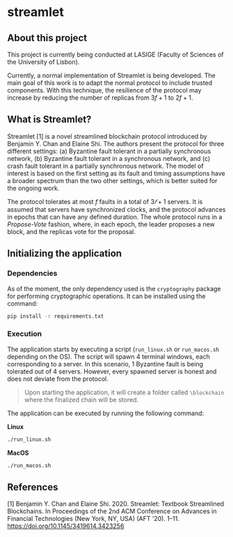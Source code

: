 # streamlet

## About this project
This project is currently being conducted at LASIGE (Faculty of Sciences
of the University of Lisbon).

Currently, a normal implementation of Streamlet is being developed. The
main goal of this work is to adapt the normal protocol to include trusted
components. With this technique, the resilience of the protocol may increase
by reducing the number of replicas from $3f + 1$ to $2f + 1$.

## What is Streamlet?
Streamlet [1] is a novel streamlined blockchain protocol introduced by
Benjamin Y. Chan and Elaine Shi. The authors present the protocol for
three different settings: (a) Byzantine fault tolerant in a partially
synchronous network, (b) Byzantine fault tolerant in a synchronous network,
and (c) crash fault tolerant in a partially synchronous network. The
model of interest is based on the first setting as its fault and timing
assumptions have a broader spectrum than the two other settings, which is
better suited for the ongoing work.

The protocol tolerates at most $f$ faults in a total of $3𝑓 + 1$ servers.
It is assumed that servers have synchronized clocks, and the protocol
advances in epochs that can have any defined duration. The whole protocol
runs in a *Propose-Vote* fashion, where, in each epoch, the leader proposes
a new block, and the replicas vote for the proposal.

## Initializing the application
### Dependencies
As of the moment, the only dependency used is the `cryptography` package for
performing cryptographic operations. It can be installed using the command:

```sh
pip install -r requirements.txt
```

### Execution
The application starts by executing a script (`run_linux.sh` or `run_macos.sh`
depending on the OS). The script will spawn 4 terminal windows, each
corresponding to a server. In this scenario, 1 Byzantine fault is being
tolerated out of 4 servers. However, every spawned server is honest and
does not deviate from the protocol.

> Upon starting the application, it will create a folder called `\blockchain`
> where the finalized chain will be stored.

The application can be executed by running the following command:

**Linux**
```sh
./run_linux.sh
```

**MacOS**
```sh
./run_macos.sh
```

## References
[1] Benjamin Y. Chan and Elaine Shi. 2020. Streamlet: Textbook Streamlined
Blockchains. In Proceedings of the 2nd ACM Conference on Advances
in Financial Technologies (New York, NY, USA) (AFT ’20). 1–11.
https://doi.org/10.1145/3419614.3423256
